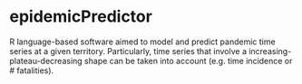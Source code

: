 # epidemicPredictor
R language-based software aimed to model and predict pandemic time series at a given territory. Particularly, time series that involve a increasing-plateau-decreasing shape can be taken into account (e.g. time incidence or # fatalities). 

